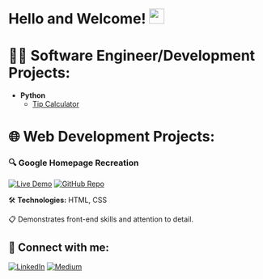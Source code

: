 <h1>Hello and Welcome! <img src="https://camo.githubusercontent.com/6c91fe5d81f78b7b5d7c1642e2bd173deaf7e0b9feb1694e6525a55efa7a895e/68747470733a2f2f656d6f6a69732e736c61636b6d6f6a69732e636f6d2f656d6f6a69732f696d616765732f313533363335313037352f343539342f626c6f622d776176652e676966" width="30px"></h1>

<h1>👨‍💻 Software Engineer/Development Projects:</h1>


- <b>Python</b>
  - [Tip Calculator](https://github.com/HakubaCode/Tip-Calculator)
    
<h1>🌐 Web Development Projects:</h1>

### 🔍 Google Homepage Recreation

[![Live Demo](https://img.shields.io/badge/Live_Demo-brightgreen?style=for-the-badge)]([https://hakubacode-google.netlify.app/](https://google-homepage-hakubacode.netlify.app/))
[![GitHub Repo](https://img.shields.io/badge/GitHub_Repo-blue?style=for-the-badge&logo=github)](https://github.com/HakubaCode/Google-Homepage)

🛠️ **Technologies:** HTML, CSS

📋 Demonstrates front-end skills and attention to detail.


<h2> 🤝 Connect with me:</h2>

[![LinkedIn](https://img.shields.io/badge/LinkedIn-0a66c2?style=for-the-badge&logo=linkedin&logoColor=white)](https://linkedin.com/in/seandesilva)
[![Medium](https://img.shields.io/badge/Medium-000000?style=for-the-badge&logo=medium&logoColor=white)](https://medium.com/@hakuba)
